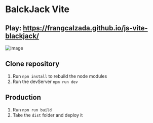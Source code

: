 # BalckJack Vite

## Play: https://frangcalzada.github.io/js-vite-blackjack/

![image](https://github.com/frangcalzada/js-vite-blackjack/assets/40276177/253ca51e-0d22-4f0a-b3e5-d3096fca358f)


## Clone repository
1. Run ```npm install``` to rebuild the node modules
2. Run the devServer ```npm run dev```

## Production
1. Run ```npm run build```
2. Take the ```dist``` folder and deploy it

